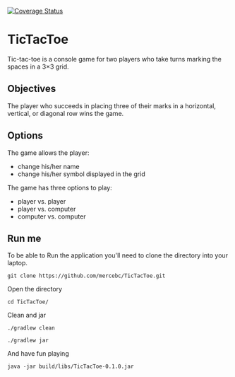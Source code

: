 [![Coverage Status](https://coveralls.io/repos/github/mercebc/TicTacToe/badge.svg)](https://coveralls.io/github/mercebc/TicTacToe)

# TicTacToe

Tic-tac-toe is a console game for two players who take turns marking the spaces in a 3×3 grid. 

## Objectives
The player who succeeds in placing three of their marks in a horizontal, vertical, or diagonal row wins the game. 

## Options
The game allows the player: 
- change his/her name
- change his/her symbol displayed in the grid

The game has three options to play:

- player vs. player
- player vs. computer
- computer vs. computer

## Run me
To be able to Run the application you'll need to clone the directory into your laptop.

```git clone https://github.com/mercebc/TicTacToe.git```

Open the directory

```cd TicTacToe/```

Clean and jar 

```./gradlew clean```

```./gradlew jar```

And have fun playing 

```java -jar build/libs/TicTacToe-0.1.0.jar```
